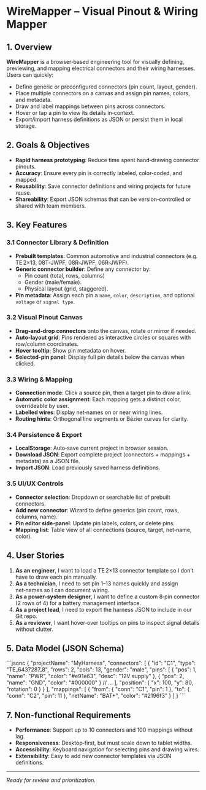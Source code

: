 # WireMapper – Visual Pinout & Wiring Mapper

## 1. Overview
**WireMapper** is a browser‑based engineering tool for visually defining, previewing, and mapping electrical connectors and their wiring harnesses. Users can quickly:

- Define generic or preconfigured connectors (pin count, layout, gender).  
- Place multiple connectors on a canvas and assign pin names, colors, and metadata.  
- Draw and label mappings between pins across connectors.  
- Hover or tap a pin to view its details in‑context.  
- Export/import harness definitions as JSON or persist them in local storage.

## 2. Goals & Objectives
- **Rapid harness prototyping**: Reduce time spent hand‑drawing connector pinouts.  
- **Accuracy**: Ensure every pin is correctly labeled, color‑coded, and mapped.  
- **Reusability**: Save connector definitions and wiring projects for future reuse.  
- **Shareability**: Export JSON schemas that can be version‑controlled or shared with team members.

## 3. Key Features

### 3.1 Connector Library & Definition
- **Prebuilt templates**: Common automotive and industrial connectors (e.g. TE 2×13, 08T‑JWPF, 08R‑JWPF, 06R‑JWPF).  
- **Generic connector builder**: Define any connector by:  
  - Pin count (total, rows, columns)  
  - Gender (male/female).  
  - Physical layout (grid, staggered).  
- **Pin metadata**: Assign each pin a `name`, `color`, `description`, and optional `voltage` or `signal type`.

### 3.2 Visual Pinout Canvas
- **Drag‑and‑drop connectors** onto the canvas, rotate or mirror if needed.  
- **Auto‑layout grid**: Pins rendered as interactive circles or squares with row/column coordinates.  
- **Hover tooltip**: Show pin metadata on hover.  
- **Selected‑pin panel**: Display full pin details below the canvas when clicked.

### 3.3 Wiring & Mapping
- **Connection mode**: Click a source pin, then a target pin to draw a link.  
- **Automatic color assignment**: Each mapping gets a distinct color, overrideable by user.  
- **Labelled wires**: Display net‑names on or near wiring lines.  
- **Routing hints**: Orthogonal line segments or Bézier curves for clarity.

### 3.4 Persistence & Export
- **LocalStorage**: Auto‑save current project in browser session.  
- **Download JSON**: Export complete project (connectors + mappings + metadata) as a JSON file.  
- **Import JSON**: Load previously saved harness definitions.

### 3.5 UI/UX Controls
- **Connector selection**: Dropdown or searchable list of prebuilt connectors.  
- **Add new connector**: Wizard to define generics (pin count, rows, columns, name).  
- **Pin editor side‑panel**: Update pin labels, colors, or delete pins.  
- **Mapping list**: Table view of all connections (source, target, net‑name, color).

## 4. User Stories
1. **As an engineer**, I want to load a TE 2×13 connector template so I don’t have to draw each pin manually.  
2. **As a technician**, I need to set pin 1–13 names quickly and assign net‑names so I can document wiring.  
3. **As a power‑system designer**, I want to define a custom 8‑pin connector (2 rows of 4) for a battery management interface.  
4. **As a project lead**, I need to export the harness JSON to include in our Git repo.  
5. **As a reviewer**, I want hover‑over tooltips on pins to inspect signal details without clutter.

## 5. Data Model (JSON Schema)
\`\`\`jsonc
{
  "projectName": "MyHarness",
  "connectors": [
    {
      "id": "C1",
      "type": "TE_6437287_8",
      "rows": 2,
      "cols": 13,
      "gender": "male",
      "pins": [
        { "pos": 1, "name": "PWR", "color": "#e91e63", "desc": "12V supply" },
        { "pos": 2, "name": "GND", "color": "#000000" }
        // ...
      ],
      "position": { "x": 100, "y": 80, "rotation": 0 }
    }
  ],
  "mappings": [
    {
      "from": { "conn": "C1", "pin": 1 },
      "to":   { "conn": "C2", "pin": 11 },
      "netName": "BAT+", "color": "#2196f3"
    }
  ]
}
\`\`\`

## 7. Non-functional Requirements
- **Performance**: Support up to 10 connectors and 100 mappings without lag.  
- **Responsiveness**: Desktop‑first, but must scale down to tablet widths.  
- **Accessibility**: Keyboard navigation for selecting pins and drawing wires.  
- **Extensibility**: Easy to add new connector templates via JSON definitions.


---
*Ready for review and prioritization.*
